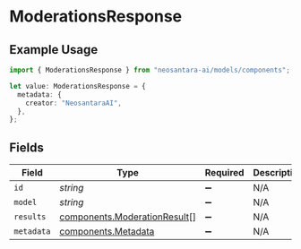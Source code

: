 # ModerationsResponse

## Example Usage

```typescript
import { ModerationsResponse } from "neosantara-ai/models/components";

let value: ModerationsResponse = {
  metadata: {
    creator: "NeosantaraAI",
  },
};
```

## Fields

| Field                                                                        | Type                                                                         | Required                                                                     | Description                                                                  |
| ---------------------------------------------------------------------------- | ---------------------------------------------------------------------------- | ---------------------------------------------------------------------------- | ---------------------------------------------------------------------------- |
| `id`                                                                         | *string*                                                                     | :heavy_minus_sign:                                                           | N/A                                                                          |
| `model`                                                                      | *string*                                                                     | :heavy_minus_sign:                                                           | N/A                                                                          |
| `results`                                                                    | [components.ModerationResult](../../models/components/moderationresult.md)[] | :heavy_minus_sign:                                                           | N/A                                                                          |
| `metadata`                                                                   | [components.Metadata](../../models/components/metadata.md)                   | :heavy_minus_sign:                                                           | N/A                                                                          |